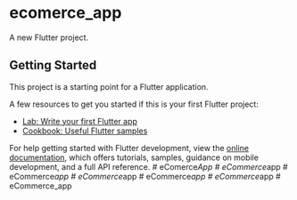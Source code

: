 # ecomerce_app

A new Flutter project.

## Getting Started

This project is a starting point for a Flutter application.

A few resources to get you started if this is your first Flutter project:

- [Lab: Write your first Flutter app](https://docs.flutter.dev/get-started/codelab)
- [Cookbook: Useful Flutter samples](https://docs.flutter.dev/cookbook)

For help getting started with Flutter development, view the
[online documentation](https://docs.flutter.dev/), which offers tutorials,
samples, guidance on mobile development, and a full API reference.
#   e C o m e r c e _ A p p  
 #   e C o m m e r c e _ a p p  
 #   e C o m m e r c e _ a p p  
 #   e C o m m e r c e _ a p p  
 #   e C o m m e r c e _ a p p  
 #   e C o m m e r c e _ a p p  
 #   e C o m m e r c e _ a p p  
 